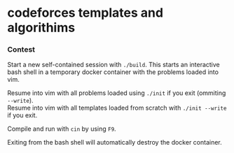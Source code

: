 # codeforces templates and algorithims 

### Contest 
Start a new self-contained session with `./build`. This starts an interactive bash shell in a temporary docker container with the problems loaded into vim.  

Resume into vim with all problems loaded using `./init` if you exit (ommiting `--write`). <br>
Resume into vim with all templates loaded from scratch with `./init --write` if you exit.


Compile and run with `cin` by using `F9`. 

Exiting from the bash shell will automatically destroy the docker container. 
